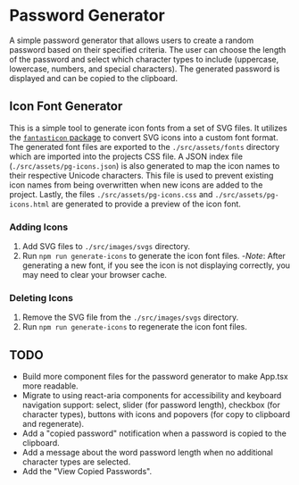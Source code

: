 # Password Generator
A simple password generator that allows users to create a random password based on their specified criteria. The user can choose the length of the password and select which character types to include (uppercase, lowercase, numbers, and special characters). The generated password is displayed and can be copied to the clipboard.


## Icon Font Generator
This is a simple tool to generate icon fonts from a set of SVG files. It utilizes the [`fantasticon` package](https://github.com/tancredi/fantasticon) to convert SVG icons into a custom font format. The generated font files are exported to the `./src/assets/fonts` directory which are imported into the projects CSS file. A JSON index file (`./src/assets/pg-icons.json`) is also generated to map the icon names to their respective Unicode characters. This file is used to prevent existing icon names from being overwritten when new icons are added to the project. Lastly, the files `./src/assets/pg-icons.css` and `./src/assets/pg-icons.html` are generated to provide a preview of the icon font.

### Adding Icons
1. Add SVG files to `./src/images/svgs` directory.
1. Run `npm run generate-icons` to generate the icon font files.
-*Note*: After generating a new font, if you see the icon is not displaying correctly, you may need to clear your browser cache.

### Deleting Icons
1. Remove the SVG file from the `./src/images/svgs` directory.
1. Run `npm run generate-icons` to regenerate the icon font files.


## TODO
- Build more component files for the password generator to make App.tsx more readable.
- Migrate to using react-aria components for accessibility and keyboard navigation support: select, slider (for password length), checkbox (for character types), buttons with icons and popovers (for copy to clipboard and regenerate).
- Add a "copied password" notification when a password is copied to the clipboard.
- Add a message about the word password length when no additional character types are selected.
- Add the "View Copied Passwords".